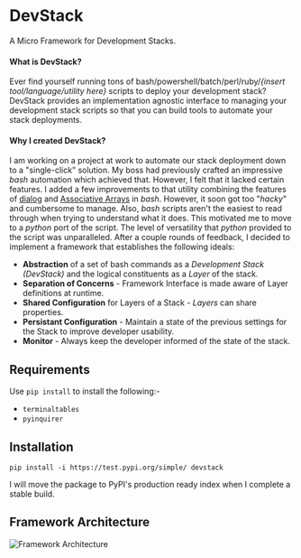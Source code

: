# DevStack
A Micro Framework for Development Stacks.

#### What is DevStack?
Ever find yourself running tons of bash/powershell/batch/perl/ruby/_{insert tool/language/utility here}_ scripts to deploy your development stack? DevStack provides an implementation agnostic interface to managing your development stack scripts so that you can build tools to automate your stack deployments. 

#### Why I created DevStack?
I am working on a project at work to automate our stack deployment down to a "single-click" solution. My boss had previously crafted an impressive _bash_ automation which achieved that. However, I felt that it lacked certain features. I added a few improvements to that utility combining the features of [dialog](https://manpages.debian.org/testing/dialog/dialog.1.en.html) and [Associative Arrays](https://www.gnu.org/software/bash/manual/html_node/Arrays.html) in _bash_. However, it soon got too "_hacky_" and cumbersome to manage. Also, _bash_ scripts aren't the easiest to read through when trying to understand what it does. This motivated me to move to a _python_ port of the script. The level of versatility that _python_ provided to the script was unparalleled. After a couple rounds of feedback, I decided to implement a framework that establishes the following ideals:

* **Abstraction** of a set of bash commands as a _Development Stack (DevStack)_ and the logical constituents as a _Layer_ of the stack.
* **Separation of Concerns** - Framework Interface is made aware of Layer definitions at runtime.
* **Shared Configuration** for Layers of a Stack - _Layers_ can share properties.
* **Persistant Configuration** - Maintain a state of the previous settings for the Stack to improve developer usability.
* **Monitor** - Always keep the developer informed of the state of the stack.




## Requirements

Use `pip install` to install the following:-

* `terminaltables`
* `pyinquirer`


## Installation

```
pip install -i https://test.pypi.org/simple/ devstack
```

I will move the package to PyPI's production ready index when I complete a stable build.

## Framework Architecture

![Framework Architecture](https://www.lucidchart.com/publicSegments/view/99579cc8-7b9a-4622-9797-25576a25a189/image.png)
